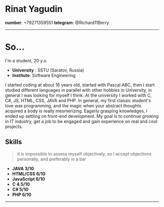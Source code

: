 # Rinat Yagudin


**number**: +79271359551
**telegram**: @Richard11Berry
***
# So...
I'm a student, 20 y.o.
* **University** : SSTU (Saratov, Russia)
* **Institute**: Software Engineering

I started coding at about 16 years old, started with Pascal ABC, then I start studied different languages in parallel with other hobbies in University, in general I was looking for myself I think. At the university I worked with C, C#, JS, HTML, CSS, JAVA and PHP. In general, my first classic student's love was programming, and the magic when your abstract thoughts acquired a body is really mesmerizing. Eagerly grasping knowledges, I ended up settling on front-end development. 
My goal is to continue growing in IT industry, get a job  to be engaged and gain experience on real and cool projects. 

## Skills
> it is impossible to assess myself objectively, so I accept objections personally, and preferably in a bar

* **JAVA 3/10**
* **HTML/CSS 6/10**
* **JavaScript 6/10**
* **C 4.5/10**
* **C# 5/10**
* **PHP 6/10**

*** 



